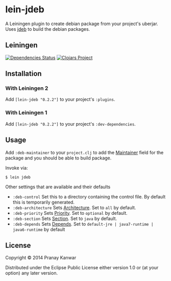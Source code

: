 # lein-jdeb

A Leiningen plugin to create debian package from your project's uberjar.
Uses [jdeb](https://github.com/tcurdt/jdeb) to build the debian packages.

##  Leiningen

[![Dependencies Status](https://versions.deps.co/r4um/lein-jdeb/status.svg)](https://versions.deps.co/r4um/lein-jdeb)
[![Clojars Project](http://clojars.org/lein-jdeb/latest-version.svg)](http://clojars.org/lein-jdeb)

## Installation

### With Leiningen 2

Add `[lein-jdeb "0.2.2"]` to your project's `:plugins`.

### With Leiningen 1

Add `[lein-jdeb "0.2.2"]` to your project's `:dev-dependencies`.

##  Usage

Add `:deb-maintainer` to your `project.clj` to add the [Maintainer](https://www.debian.org/doc/debian-policy/ch-controlfields.html#s-f-Maintainer) field for the package
and you should be able to build package.

Invoke via:

    $ lein jdeb

Other settings that are available and their defaults
* `:deb-control` Set this to a directory containing the control file. By default this is
   temporarily generated.
* `:deb-architecture` Sets [Architecture](https://www.debian.org/doc/debian-policy/ch-controlfields.html#s-f-Architecture). Set to `all` by default.
* `:deb-priority` Sets [Priority](https://www.debian.org/doc/debian-policy/ch-controlfields.html#s-f-Priority). Set to `optional` by default.
* `:deb-section` Sets [Section](https://www.debian.org/doc/debian-policy/ch-controlfields.html#s-f-Section). Set to `java` by default.
* `:deb-depends` Sets [Depends](). Set to `default-jre | java7-runtime | java6-runtime` by default

## License

Copyright © 2014 Pranay Kanwar

Distributed under the Eclipse Public License either version 1.0 or (at
your option) any later version.
